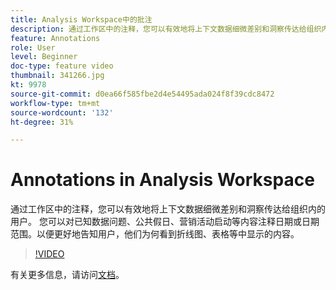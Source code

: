 ```yaml
---
title: Analysis Workspace中的批注
description: 通过工作区中的注释，您可以有效地将上下文数据细微差别和洞察传达给组织内的用户。 您可以对已知数据问题、公共假日、营销活动启动等内容注释日期或日期范围。以便更好地告知用户，他们为何看到折线图、表格等中显示的内容。
feature: Annotations
role: User
level: Beginner
doc-type: feature video
thumbnail: 341266.jpg
kt: 9978
source-git-commit: d0ea66f585fbe2d4e54495ada024f8f39cdc8472
workflow-type: tm+mt
source-wordcount: '132'
ht-degree: 31%

---
```



# Annotations in Analysis Workspace

通过工作区中的注释，您可以有效地将上下文数据细微差别和洞察传达给组织内的用户。 您可以对已知数据问题、公共假日、营销活动启动等内容注释日期或日期范围。以便更好地告知用户，他们为何看到折线图、表格等中显示的内容。

>[!VIDEO](https://video.tv.adobe.com/v/341266/?quality=12&learn=on)

有关更多信息，请访问[文档](https://experienceleague.adobe.com/docs/analytics/analyze/analysis-workspace/components/annotations/overview.html?lang=en)。
